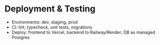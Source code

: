  # Deployment & Testing

 - Environments: dev, staging, prod
 - CI: lint, typecheck, unit tests, migrations
 - Deploy: frontend to Vercel, backend to Railway/Render; DB as managed Postgres
